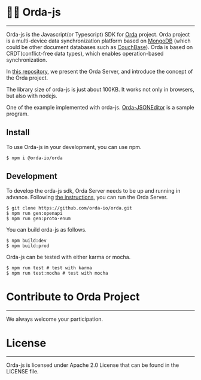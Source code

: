 # 🐎🎪 Orda-js

---
Orda-js is the Javascript(or Typescript) SDK for [Orda](https://github.com/orda-io/orda) project. Orda project is a multi-device data synchronization platform based on
[MongoDB](https://www.mongodb.com/) (which could be other document databases such
as [CouchBase](https://www.couchbase.com/)). Orda is based on CRDT(conflict-free data types), which enables
operation-based synchronization.

In [this repository](https://github.com/orda-io/orda), we present the Orda Server, and introduce the concept of the Orda project. 

The library size of orda-js is just about 100KB. It works not only in browsers, but also with nodejs. 

One of the example implemented with orda-js. [Orda-JSONEditor](https://github.com/orda-io/orda-jsoneditor) is a sample program. 

## Install

To use Orda-js in your development, you can use npm.    
```shell
$ npm i @orda-io/orda
```


## Development

To develop the orda-js sdk, Orda Server needs to be up and running in advance.
Following [the instructions](https://github.com/orda-io/orda#getting-started), you can run the Orda Server.

```shell
$ git clone https://github.com/orda-io/orda.git
$ npm run gen:openapi  
$ npm run gen:proto-enum 
```

You can build orda-js as follows.

```shell
$ npm build:dev
$ npm build:prod
```

Orda-js can be tested with either karma or mocha. 

```shell
$ npm run test # test with karma 
$ npm run test:mocha # test with mocha 
```

# Contribute to Orda Project

----
We always welcome your participation.


# License

----
Orda-js is licensed under Apache 2.0 License that can be found in the LICENSE file. 

